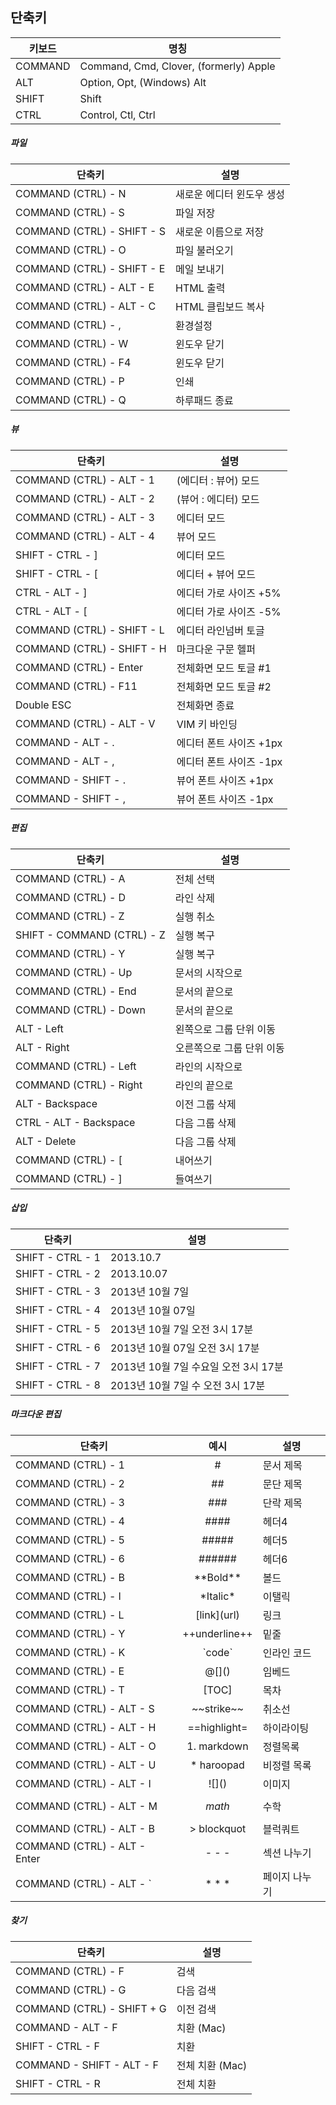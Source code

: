 ## 단축키

키보드       | 명칭
------------|----------------------------------------
COMMAND | Command, Cmd, Clover, (formerly) Apple
ALT          | Option, Opt, (Windows) Alt
SHIFT       | Shift
CTRL        | Control, Ctl, Ctrl

##### 파일
단축키                                     | 설명
------------------------------------|-------------------
COMMAND (CTRL) - N              | 새로운 에디터 윈도우 생성
COMMAND (CTRL) - S              | 파일 저장
COMMAND (CTRL) - SHIFT - S   | 새로운 이름으로 저장
COMMAND (CTRL) - O              | 파일 불러오기
COMMAND (CTRL) - SHIFT - E   | 메일 보내기
COMMAND (CTRL) - ALT - E      | HTML 출력
COMMAND (CTRL) - ALT - C      | HTML 클립보드 복사
COMMAND (CTRL) - ,                | 환경설정
COMMAND (CTRL) - W               | 윈도우 닫기
COMMAND (CTRL) - F4              | 윈도우 닫기
COMMAND (CTRL) - P                | 인쇄
COMMAND (CTRL) - Q               | 하루패드 종료

##### 뷰
단축키                                     | 설명
------------------------------------|-------------------
COMMAND (CTRL) - ALT - 1     | (에디터 : 뷰어) 모드
COMMAND (CTRL) - ALT - 2     | (뷰어 : 에디터) 모드
COMMAND (CTRL) - ALT - 3     | 에디터 모드
COMMAND (CTRL) - ALT - 4     | 뷰어 모드
SHIFT - CTRL - ]                     | 에디터 모드
SHIFT - CTRL - [                      | 에디터 + 뷰어 모드
CTRL - ALT - ]                        | 에디터 가로 사이즈 +5%
CTRL - ALT - [                         | 에디터 가로 사이즈 -5%
COMMAND (CTRL) - SHIFT - L    | 에디터 라인넘버 토글
COMMAND (CTRL) - SHIFT - H   | 마크다운 구문 헬퍼
COMMAND (CTRL) - Enter         | 전체화면 모드 토글 #1
COMMAND (CTRL) - F11            | 전체화면 모드 토글 #2
Double ESC                              | 전체화면 종료
COMMAND (CTRL) - ALT - V     | VIM 키 바인딩
COMMAND  - ALT - .                 | 에디터 폰트 사이즈 +1px
COMMAND  - ALT - ,                 | 에디터 폰트 사이즈 -1px
COMMAND  - SHIFT - .              | 뷰어 폰트 사이즈 +1px
COMMAND  - SHIFT - ,              | 뷰어 폰트 사이즈 -1px

##### 편집
 단축키                   | 설명
-----------------------|---------------------
COMMAND (CTRL) - A                | 전체 선택
COMMAND (CTRL) - D                | 라인 삭제
COMMAND (CTRL) - Z                | 실행 취소
SHIFT - COMMAND (CTRL) - Z         | 실행 복구
COMMAND (CTRL) - Y                | 실행 복구
COMMAND (CTRL) - Up              | 문서의 시작으로
COMMAND (CTRL) - End             | 문서의 끝으로
COMMAND (CTRL) - Down          | 문서의 끝으로
ALT - Left                                | 왼쪽으로 그룹 단위 이동
ALT - Right                              | 오른쪽으로 그룹 단위 이동
COMMAND (CTRL) - Left           | 라인의 시작으로
COMMAND (CTRL) - Right         | 라인의 끝으로
ALT - Backspace                       | 이전 그룹 삭제
CTRL - ALT - Backspace            | 다음 그룹 삭제
ALT - Delete                            | 다음 그룹 삭제
COMMAND (CTRL) - [                | 내어쓰기
COMMAND (CTRL) - ]                | 들여쓰기

##### 삽입
 단축키                         | 설명
---------------------------|---------------------
SHIFT - CTRL - 1          | 2013.10.7
SHIFT - CTRL - 2          | 2013.10.07
SHIFT - CTRL - 3          | 2013년 10월 7일
SHIFT - CTRL - 4          | 2013년 10월 07일
SHIFT - CTRL - 5          | 2013년 10월 7일 오전 3시 17분
SHIFT - CTRL - 6          | 2013년 10월 07일 오전 3시 17분
SHIFT - CTRL - 7          | 2013년 10월 7일 수요일 오전 3시 17분
SHIFT - CTRL - 8          | 2013년 10월 7일 수 오전 3시 17분

##### 마크다운 편집
단축키                                     | 예시                | 설명
-------------------------------------|:----------------:|-------------
COMMAND (CTRL) - 1               | #                   | 문서 제목
COMMAND (CTRL) - 2               | ##                  | 문단 제목
COMMAND (CTRL) - 3               | ###                | 단락 제목
COMMAND (CTRL) - 4               | ####               | 헤더4
COMMAND (CTRL) - 5               | #####             | 헤더5
COMMAND (CTRL) - 6               | ######            | 헤더6
COMMAND (CTRL) - B               | \*\*Bold\*\*      | 볼드
COMMAND (CTRL) - I                | \*Italic\*          | 이탤릭
COMMAND (CTRL) - L               | \[link\](url)      | 링크
COMMAND (CTRL) - Y               | \+\+underline\+\+    | 밑줄
COMMAND (CTRL) - K               | \`code\`           | 인라인 코드
COMMAND (CTRL) - E               | @\[]()               | 임베드
COMMAND (CTRL) - T               | [TOC]               | 목차
COMMAND (CTRL) - ALT - S         | \~\~strike~~     | 취소선
COMMAND (CTRL) - ALT - H        | \==highlight=   | 하이라이팅
COMMAND (CTRL) - ALT - O        | 1. markdown    | 정렬목록
COMMAND (CTRL) - ALT - U        | * haroopad       | 비정렬 목록
COMMAND (CTRL) - ALT - I         | \!\[]()              | 이미지
COMMAND (CTRL) - ALT - M        | $$math$$        | 수학
COMMAND (CTRL) - ALT - B         | > blockquot     | 블럭쿼트
COMMAND (CTRL) - ALT - Enter   | \- \- \-             | 섹션 나누기
COMMAND (CTRL) - ALT - `         | \* \* \*             | 페이지 나누기

##### 찾기
단축키                                      | 설명
-------------------------------------|-------------------
COMMAND (CTRL) - F               | 검색
COMMAND (CTRL) - G               | 다음 검색
COMMAND (CTRL) - SHIFT + G   | 이전 검색
COMMAND  - ALT - F                 | 치환 (Mac)
SHIFT - CTRL - F                       | 치환
COMMAND  - SHIFT - ALT - F      | 전체 치환 (Mac)
SHIFT - CTRL - R                      | 전체 치환